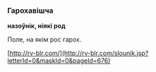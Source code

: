 ### Гарохавішча
**назоўнік, ніякі род**

Поле, на якім рос гарох.

<a rel="author">[http://rv-blr.com/](http://rv-blr.com/slounik.jsp?letterId=0&maskId=0&pageId=676)</a>
